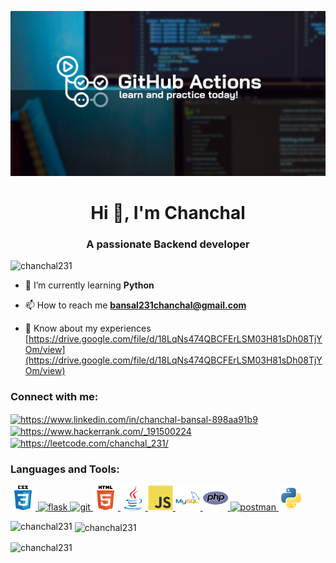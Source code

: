 ![logo](https://github.com/chanchal231/chanchal231/blob/main/banner-1.png)
<h1 align="center">Hi 👋, I'm Chanchal</h1>
<h3 align="center">A passionate Backend developer</h3>

<p align="left"> <img src="https://komarev.com/ghpvc/?username=chanchal231&label=Profile%20views&color=0e75b6&style=flat" alt="chanchal231" /> </p>

- 🌱 I’m currently learning **Python**

- 📫 How to reach me **bansal231chanchal@gmail.com**

- 📄 Know about my experiences [https://drive.google.com/file/d/18LqNs474QBCFErLSM03H81sDh08TjYOm/view](https://drive.google.com/file/d/18LqNs474QBCFErLSM03H81sDh08TjYOm/view)

<h3 align="left">Connect with me:</h3>
<p align="left">
<a href="https://linkedin.com/in/https://www.linkedin.com/in/chanchal-bansal-898aa91b9" target="blank"><img align="center" src="https://raw.githubusercontent.com/rahuldkjain/github-profile-readme-generator/master/src/images/icons/Social/linked-in-alt.svg" alt="https://www.linkedin.com/in/chanchal-bansal-898aa91b9" height="30" width="40" /></a>
<a href="https://www.hackerrank.com/https://www.hackerrank.com/_191500224" target="blank"><img align="center" src="https://raw.githubusercontent.com/rahuldkjain/github-profile-readme-generator/master/src/images/icons/Social/hackerrank.svg" alt="https://www.hackerrank.com/_191500224" height="30" width="40" /></a>
<a href="https://www.leetcode.com/https://leetcode.com/chanchal_231/" target="blank"><img align="center" src="https://raw.githubusercontent.com/rahuldkjain/github-profile-readme-generator/master/src/images/icons/Social/leet-code.svg" alt="https://leetcode.com/chanchal_231/" height="30" width="40" /></a>
</p>

<h3 align="left">Languages and Tools:</h3>
<p align="left"> <a href="https://www.w3schools.com/css/" target="_blank" rel="noreferrer"> <img src="https://raw.githubusercontent.com/devicons/devicon/master/icons/css3/css3-original-wordmark.svg" alt="css3" width="40" height="40"/> </a> <a href="https://flask.palletsprojects.com/" target="_blank" rel="noreferrer"> <img src="https://www.vectorlogo.zone/logos/pocoo_flask/pocoo_flask-icon.svg" alt="flask" width="40" height="40"/> </a> <a href="https://git-scm.com/" target="_blank" rel="noreferrer"> <img src="https://www.vectorlogo.zone/logos/git-scm/git-scm-icon.svg" alt="git" width="40" height="40"/> </a> <a href="https://www.w3.org/html/" target="_blank" rel="noreferrer"> <img src="https://raw.githubusercontent.com/devicons/devicon/master/icons/html5/html5-original-wordmark.svg" alt="html5" width="40" height="40"/> </a> <a href="https://www.java.com" target="_blank" rel="noreferrer"> <img src="https://raw.githubusercontent.com/devicons/devicon/master/icons/java/java-original.svg" alt="java" width="40" height="40"/> </a> <a href="https://developer.mozilla.org/en-US/docs/Web/JavaScript" target="_blank" rel="noreferrer"> <img src="https://raw.githubusercontent.com/devicons/devicon/master/icons/javascript/javascript-original.svg" alt="javascript" width="40" height="40"/> </a> <a href="https://www.mysql.com/" target="_blank" rel="noreferrer"> <img src="https://raw.githubusercontent.com/devicons/devicon/master/icons/mysql/mysql-original-wordmark.svg" alt="mysql" width="40" height="40"/> </a> <a href="https://www.php.net" target="_blank" rel="noreferrer"> <img src="https://raw.githubusercontent.com/devicons/devicon/master/icons/php/php-original.svg" alt="php" width="40" height="40"/> </a> <a href="https://postman.com" target="_blank" rel="noreferrer"> <img src="https://www.vectorlogo.zone/logos/getpostman/getpostman-icon.svg" alt="postman" width="40" height="40"/> </a> <a href="https://www.python.org" target="_blank" rel="noreferrer"> <img src="https://raw.githubusercontent.com/devicons/devicon/master/icons/python/python-original.svg" alt="python" width="40" height="40"/> </a> </p>

<p><img align="left" src="https://github-readme-stats.vercel.app/api/top-langs?username=chanchal231&show_icons=true&locale=en&layout=compact" alt="chanchal231" /></p>

<p>&nbsp;<img align="center" src="https://github-readme-stats.vercel.app/api?username=chanchal231&show_icons=true&locale=en" alt="chanchal231" /></p>

<p><img align="center" src="https://github-readme-streak-stats.herokuapp.com/?user=chanchal231&" alt="chanchal231" /></p>

